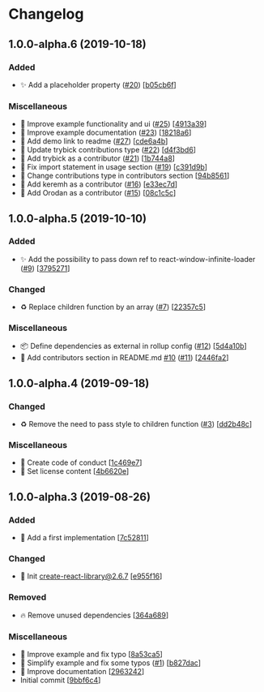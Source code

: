 # Changelog

<a name="1.0.0-alpha.6"></a>
## 1.0.0-alpha.6 (2019-10-18)

### Added

- ✨ Add a placeholder property ([#20](https://github.com/frinyvonnick/react-simple-infinite-loading/issues/20)) [[b05cb6f](https://github.com/frinyvonnick/react-simple-infinite-loading/commit/b05cb6fa1aa3547e3fe90babdac6c1d18f33bfbc)]

### Miscellaneous

- 📝 Improve example functionality and ui ([#25](https://github.com/frinyvonnick/react-simple-infinite-loading/issues/25)) [[4913a39](https://github.com/frinyvonnick/react-simple-infinite-loading/commit/4913a391f8812e62e28de25ea9d99eb5da4faa41)]
- 📝 Improve example documentation ([#23](https://github.com/frinyvonnick/react-simple-infinite-loading/issues/23)) [[18218a6](https://github.com/frinyvonnick/react-simple-infinite-loading/commit/18218a6af398a26947be73cf269a67726758ee54)]
- 📝 Add demo link to readme ([#27](https://github.com/frinyvonnick/react-simple-infinite-loading/issues/27)) [[cde6a4b](https://github.com/frinyvonnick/react-simple-infinite-loading/commit/cde6a4b527ba970e6d076acfd9a22adfeeedf0b1)]
- 👥 Update trybick contributions type ([#22](https://github.com/frinyvonnick/react-simple-infinite-loading/issues/22)) [[d4f3bd6](https://github.com/frinyvonnick/react-simple-infinite-loading/commit/d4f3bd63155311b72343169a9fda02610cf3ef75)]
- 👥 Add trybick as a contributor ([#21](https://github.com/frinyvonnick/react-simple-infinite-loading/issues/21)) [[1b744a8](https://github.com/frinyvonnick/react-simple-infinite-loading/commit/1b744a829cede22f23031afdb76e07de3ae7274f)]
- 📝 Fix import statement in usage section ([#19](https://github.com/frinyvonnick/react-simple-infinite-loading/issues/19)) [[c391d9b](https://github.com/frinyvonnick/react-simple-infinite-loading/commit/c391d9bfb1fa98422035b56629d87db3e32fa211)]
- 📝 Change contributions type in contributors section [[94b8561](https://github.com/frinyvonnick/react-simple-infinite-loading/commit/94b8561b88f8d05a66740eada3e96e90c084a249)]
- 👥 Add keremh as a contributor ([#16](https://github.com/frinyvonnick/react-simple-infinite-loading/issues/16)) [[e33ec7d](https://github.com/frinyvonnick/react-simple-infinite-loading/commit/e33ec7dd226649812bce5b6f3829cb801e5989cf)]
- 👥 Add Orodan as a contributor ([#15](https://github.com/frinyvonnick/react-simple-infinite-loading/issues/15)) [[08c1c5c](https://github.com/frinyvonnick/react-simple-infinite-loading/commit/08c1c5cb3c0a294b0f6a0e3c9cbf757533dd40cb)]


<a name="1.0.0-alpha.5"></a>
## 1.0.0-alpha.5 (2019-10-10)

### Added

- ✨ Add the possibility to pass  down ref to react-window-infinite-loader ([#9](https://github.com/frinyvonnick/react-simple-infinite-loading/issues/9)) [[3795271](https://github.com/frinyvonnick/react-simple-infinite-loading/commit/37952710aa3586ba9cd70764d78f44b57b798a19)]

### Changed

- ♻️ Replace children function by an array ([#7](https://github.com/frinyvonnick/react-simple-infinite-loading/issues/7)) [[22357c5](https://github.com/frinyvonnick/react-simple-infinite-loading/commit/22357c5abc2ea232132f92193050aa07eea15c20)]

### Miscellaneous

- 📦 Define dependencies as external in rollup config ([#12](https://github.com/frinyvonnick/react-simple-infinite-loading/issues/12)) [[5d4a10b](https://github.com/frinyvonnick/react-simple-infinite-loading/commit/5d4a10b10b3bac169b977ef1f562273391854f61)]
- 📝 Add contributors section in README.md [#10](https://github.com/frinyvonnick/react-simple-infinite-loading/issues/10) ([#11](https://github.com/frinyvonnick/react-simple-infinite-loading/issues/11)) [[2446fa2](https://github.com/frinyvonnick/react-simple-infinite-loading/commit/2446fa2aa97f06a73ad20e8562bf468bd67b7577)]


<a name="1.0.0-alpha.4"></a>
## 1.0.0-alpha.4 (2019-09-18)

### Changed

- ♻️ Remove the need to pass style to children function ([#3](https://github.com/frinyvonnick/react-simple-infinite-loading/issues/3)) [[dd2b48c](https://github.com/frinyvonnick/react-simple-infinite-loading/commit/dd2b48c9108f044eb0541230b4a488c4f783b82c)]

### Miscellaneous

- 📝 Create code of conduct [[1c469e7](https://github.com/frinyvonnick/react-simple-infinite-loading/commit/1c469e7c1f58cf823903d4a27446a0b71ae04d8d)]
- 📄 Set license content [[4b6620e](https://github.com/frinyvonnick/react-simple-infinite-loading/commit/4b6620ecede2238c1ba5e20864a879a11d8a4129)]


<a name="1.0.0-alpha.3"></a>
## 1.0.0-alpha.3 (2019-08-26)

### Added

- 🎉 Add a first implementation [[7c52811](https://github.com/frinyvonnick/react-simple-infinite-loading/commit/7c52811fd0970864210ad87324116cbfd56c0984)]

### Changed

- 🔧 Init create-react-library@2.6.7 [[e955f16](https://github.com/frinyvonnick/react-simple-infinite-loading/commit/e955f1697e9586f9326e15b8478828afeccd7249)]

### Removed

- 🔥 Remove unused dependencies [[364a689](https://github.com/frinyvonnick/react-simple-infinite-loading/commit/364a68984b8e6eeda4f0f5aa753582c5f5e0bd3a)]

### Miscellaneous

- 📝 Improve example and fix typo [[8a53ca5](https://github.com/frinyvonnick/react-simple-infinite-loading/commit/8a53ca536072a5423c5b8df3d3919bb89cba4291)]
- 📝 Simplify example and fix some typos ([#1](https://github.com/frinyvonnick/react-simple-infinite-loading/issues/1)) [[b827dac](https://github.com/frinyvonnick/react-simple-infinite-loading/commit/b827dac6922c15f1596a460da3853b56d60d4e3f)]
- 📝 Improve documentation [[2963242](https://github.com/frinyvonnick/react-simple-infinite-loading/commit/2963242d1b19846029cc298c252c1f5ae84d8e0f)]
-  Initial commit [[9bbf6c4](https://github.com/frinyvonnick/react-simple-infinite-loading/commit/9bbf6c4e272dfbfaada461a4f946577147dd4f46)]


